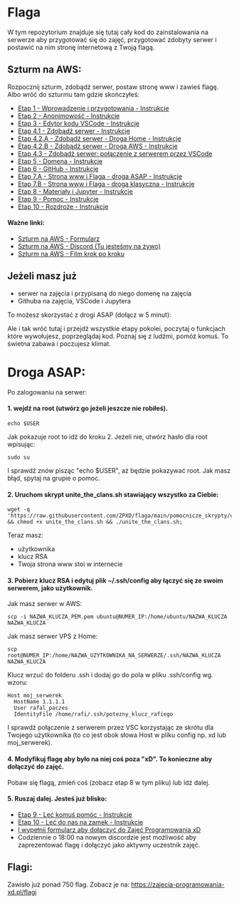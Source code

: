 # Flaga

W tym repozytorium znajduje się tutaj cały kod do zainstalowania na serwerze aby przygotować się do zajęć, przygotować zdobyty serwer i postawić na nim stronę internetową z Twoją flagą.


## Szturm na AWS:

Rozpocznij szturm, zdobądź serwer, postaw stronę www i zawieś flagę. 
Albo wróć do szturmu tam gdzie skończyłeś:


- [Etap 1 - Wprowadzenie i przygotowania - Instrukcje](http://bityl.pl/4TWc5)
- [Etap 2 - Anonimowość - Instrukcje](http://bityl.pl/irUcO)
- [Etap 3 - Edytor kodu VSCode - Instrukcje](http://bityl.pl/7yKAX)
- [Etap 4.1 - Zdobądź serwer - Instrukcje](http://bityl.pl/jNbnY)
- [Etap 4.2.A - Zdobądź serwer - Droga Home - Instrukcje](http://bityl.pl/8tLm2)
- [Etap 4.2.B - Zdobądź serwer - Droga AWS - Instrukcje](http://bityl.pl/i3YCE)
- [Etap 4.3 - Zdobądź serwer: połączenie z serwerem przez VSCode](vfC2s)
- [Etap 5 - Domena - Instrukcje](http://bityl.pl/Q86MW)
- [Etap 6 - GitHub - Instrukcje](http://bityl.pl/wwI8j)
- [Etap 7.A - Strona www i Flaga - droga ASAP - Instrukcje]( http://bityl.pl/o7IM4)
- [Etap 7.B - Strona www i Flaga - droga klasyczna - Instrukcje]( http://bityl.pl/BcfxJ)
- [Etap 8 - Materiały i Jupyter - Instrukcje](http://bityl.pl/7efYd)
- [Etap 9 - Pomoc - Instrukcje](http://bityl.pl/QKsi4)
- [Etap 10 - Rozdroże - Instrukcje](http://bityl.pl/g7LrS)


#### Ważne linki:

- [Szturm na AWS - Formularz](https://zajecia-programowania-xd.pl/szturm_na_aws/caly_formularz)
- [Szturm na AWS - Discord (Tu jesteśmy na żywo)](https://discord.gg/46JVvHgzqz)
- [Szturm na AWS - Film krok po kroku](https://www.youtube.com/playlist?list=PLaPjE0og8b6Lof4yYXJmdRv5coaVePmI5)


## Jeżeli masz już
- serwer na zajęcia i przypisaną do niego domenę na zajęcia
- Githuba na zajęcia, VSCode i Jupytera

To możesz skorzystać z drogi ASAP (dołącz w 5 minut):

Ale i tak wróć tutaj i przejdź wszystkie etapy pokolei, poczytaj o funkcjach które wywołujesz, poprzeglądaj kod. Poznaj się z ludźmi, pomóż komuś. To świetna zabawa i poczujesz klimat.

# Droga ASAP:

Po zalogowaniu na serwer:

#### 1. wejdź na root (utwórz go jeżeli jeszcze nie robiłeś).
```
echo $USER
```
Jak pokazuje root to idź do kroku 2. Jeżeli nie, utwórz hasło dla root wpisując:
```
sudo su
```
I sprawdź znów pisząc "echo $USER", aż będzie pokazywać root. Jak masz błąd, spytaj na grupie o pomoc.

#### 2. Uruchom skrypt unite_the_clans.sh stawiający wszystko za Ciebie:

```
wget -q 'https://raw.githubusercontent.com/ZPXD/flaga/main/pomocnicze_skrypty/unite_the_clans.sh' && chmod +x unite_the_clans.sh && ./unite_the_clans.sh;
```
Teraz masz:
- użytkownika
- klucz RSA
- Twoja strona www stoi w internecie

#### 3. Pobierz klucz RSA i edytuj plik ~/.ssh/config aby łączyć się ze swoim serwerem, jako użytkownik.

Jak masz serwer w AWS: 
```
scp -i NAZWA_KLUCZA_PEM.pem ubuntu@NUMER_IP:/home/ubuntu/NAZWA_KLUCZA NAZWA_KLUCZA
```
Jak masz serwer VPS z Home:
```
scp root@NUMER_IP:/home/NAZWA_UZYTKOWNIKA_NA_SERWERZE/.ssh/NAZWA_KLUCZA NAZWA_KLUCZA
```
Klucz wrzuć do folderu .ssh i dodaj go do pola w pliku .ssh/config wg. wzoru:

```
Host moj_serwerek
  HostName 1.1.1.1
  User rafal_paczes
  IdentityFile /home/rafi/.ssh/potezny_klucz_rafiego
```

I sprawdź połączenie z serwerem przez VSC korzystając ze skrótu dla Twojego użytkownika (to co jest obok słowa Host w pliku config np. xd lub moj_serwerek).

#### 4. Modyfikuj flagę aby było na niej coś poza "xD". To konieczne aby dołączyć do zajęć.

Pobaw się flagą, zmień coś (zobacz etap 8 w tym pliku) lub idź dalej. 

#### 5. Ruszaj dalej. Jesteś już blisko:
- [Etap 9 - Leć komuś pomóc - Instrukcje](http://bityl.pl/QKsi4)
- [Etap 10 - Leć do nas na zamek - Instrukcje](http://bityl.pl/g7LrS)
- [I wypełnij formularz aby dołączyć do Zajęć Programowania xD](https://zajecia-programowania-xd.pl/szturm_na_aws/caly_formularz)
- Codziennie o 18:00 na nowym discordzie jest możliwość aby zaprezentować flagę i dołączyć jako aktywny uczestnik zajęć.


## Flagi: 

Zawisło już ponad 750 flag. Zobacz je na:
https://zajecia-programowania-xd.pl/flagi
